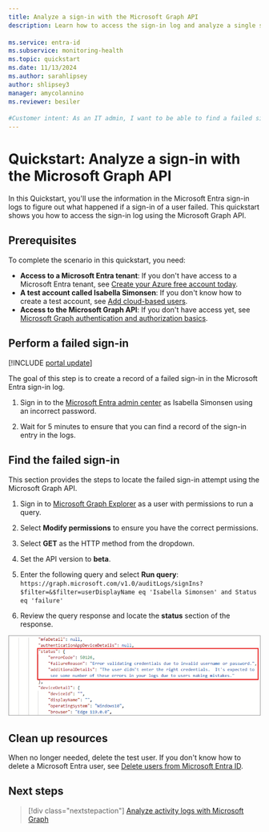 ```yaml
---
title: Analyze a sign-in with the Microsoft Graph API 
description: Learn how to access the sign-in log and analyze a single sign-in attempt using the Microsoft Graph API.

ms.service: entra-id
ms.subservice: monitoring-health
ms.topic: quickstart
ms.date: 11/13/2024
ms.author: sarahlipsey
author: shlipsey3
manager: amycolannino
ms.reviewer: besiler

#Customer intent: As an IT admin, I want to be able to find a failed sign-in attempt with the Microsoft Graph API.
---
```

# Quickstart: Analyze a sign-in with the Microsoft Graph API 

In this Quickstart, you'll use the information in the Microsoft Entra sign-in logs to figure out what happened if a sign-in of a user failed. This quickstart shows you how to access the sign-in log using the Microsoft Graph API.

## Prerequisites

To complete the scenario in this quickstart, you need:

- **Access to a Microsoft Entra tenant**: If you don't have access to a Microsoft Entra tenant, see [Create your Azure free account today](https://azure.microsoft.com/free/?WT.mc_id=A261C142F). 
- **A test account called Isabella Simonsen**: If you don't know how to create a test account, see [Add cloud-based users](../../fundamentals/add-users.md#add-a-new-user).
- **Access to the Microsoft Graph API**: If you don't have access yet, see [Microsoft Graph authentication and authorization basics](/graph/auth/auth-concepts).

## Perform a failed sign-in

[!INCLUDE [portal update](../../includes/portal-update.md)]

The goal of this step is to create a record of a failed sign-in in the Microsoft Entra sign-in log.

1. Sign in to the [Microsoft Entra admin center](https://entra.microsoft.com) as Isabella Simonsen using an incorrect password.

1. Wait for 5 minutes to ensure that you can find a record of the sign-in entry in the logs.

## Find the failed sign-in

This section provides the steps to locate the failed sign-in attempt using the Microsoft Graph API.

1. Sign in to [Microsoft Graph Explorer](https://developer.microsoft.com/graph/graph-explorer) as a user with permissions to run a query.

1. Select **Modify permissions** to ensure you have the correct permissions. 

1. Select **GET** as the HTTP method from the dropdown.

1. Set the API version to **beta**.

1. Enter the following query and select **Run query**: `https://graph.microsoft.com/v1.0/auditLogs/signIns?$filter=&$filter=userDisplayName eq 'Isabella Simonsen' and Status eq 'failure'`

1. Review the query response and locate the **status** section of the response.

![Screenshot of the query response with the error status section highlighted.](media/quickstart-access-log-with-graph-api/graph-sign-in-error-sample.png)

## Clean up resources

When no longer needed, delete the test user. If you don't know how to delete a Microsoft Entra user, see [Delete users from Microsoft Entra ID](../../fundamentals/add-users.md#delete-a-user).

## Next steps

> [!div class="nextstepaction"]
> [Analyze activity logs with Microsoft Graph](howto-analyze-activity-logs-with-microsoft-graph.md)
